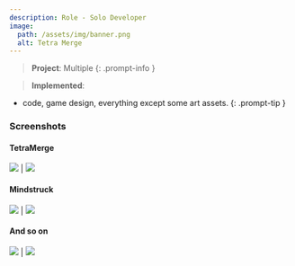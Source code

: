 ```yaml
---
description: Role - Solo Developer
image:
  path: /assets/img/banner.png
  alt: Tetra Merge
---
```


> **Project**: Multiple
{: .prompt-info } 

> **Implemented**:
- code, game design, everything except some art assets.
{: .prompt-tip } 

### Screenshots

#### TetraMerge

![](/assets/img/screenshots/TM1.png) | ![](/assets/img/screenshots/TM2.png)

#### Mindstruck

![](/assets/img/screenshots/MS1.png) | ![](/assets/img/screenshots/MS2.png)

#### And so on

![](/assets/img/screenshots/SP.png) | ![](/assets/img/screenshots/TQ.png)